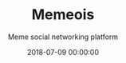 ---
title: 'Memeois'
subtitle: 'Meme social networking platform'
date: 2018-07-09 00:00:00
description: Board is a stylish full-width masonry grid theme. Made for designers, artists, photographers and developers to show off their best work.
featured_image: '/images/demo/landscape-04.jpg'
---